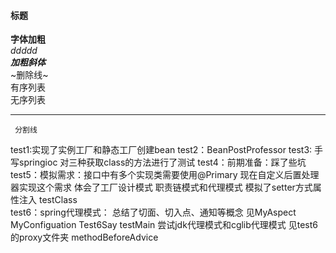   #### 标题
  **字体加粗**            
  *ddddd*   
  ***加粗斜体***  
  ~删除线~  
  有序列表  
  无序列表    
  ***
     分割线
  test1:实现了实例工厂和静态工厂创建bean
  test2：BeanPostProfessor
  test3: 手写springioc
         对三种获取class的方法进行了测试
  test4：前期准备：踩了些坑
  test5：模拟需求：接口中有多个实现类需要使用@Primary
                 现在自定义后置处理器实现这个需求
                 体会了工厂设计模式 职责链模式和代理模式
         模拟了setter方式属性注入 testClass        
  test6：spring代理模式：
         总结了切面、切入点、通知等概念 
         见MyAspect MyConfiguation Test6Say testMain 
         尝试jdk代理模式和cglib代理模式 见test6的proxy文件夹
         methodBeforeAdvice          

